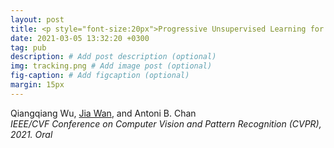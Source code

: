 ```yaml
---
layout: post
title: <p style="font-size:20px">Progressive Unsupervised Learning for Visual Object Tracking</p>
date: 2021-03-05 13:32:20 +0300
tag: pub
description: # Add post description (optional)
img: tracking.png # Add image post (optional)
fig-caption: # Add figcaption (optional)
margin: 15px
---
```


Qiangqiang Wu, <u>Jia Wan</u>, and Antoni B. Chan  
<i>IEEE/CVF Conference on Computer Vision and Pattern Recognition (CVPR), 2021. Oral</i>  

